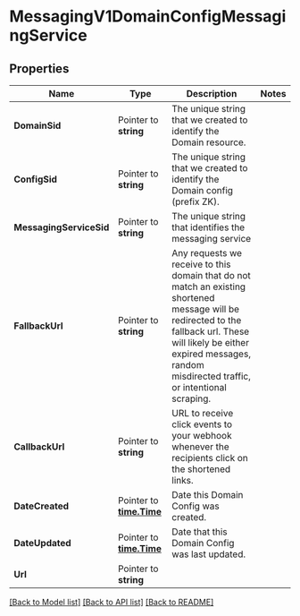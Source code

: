 # MessagingV1DomainConfigMessagingService

## Properties

Name | Type | Description | Notes
------------ | ------------- | ------------- | -------------
**DomainSid** | Pointer to **string** | The unique string that we created to identify the Domain resource. |
**ConfigSid** | Pointer to **string** | The unique string that we created to identify the Domain config (prefix ZK). |
**MessagingServiceSid** | Pointer to **string** | The unique string that identifies the messaging service |
**FallbackUrl** | Pointer to **string** | Any requests we receive to this domain that do not match an existing shortened message will be redirected to the fallback url. These will likely be either expired messages, random misdirected traffic, or intentional scraping. |
**CallbackUrl** | Pointer to **string** | URL to receive click events to your webhook whenever the recipients click on the shortened links. |
**DateCreated** | Pointer to [**time.Time**](time.Time.md) | Date this Domain Config was created. |
**DateUpdated** | Pointer to [**time.Time**](time.Time.md) | Date that this Domain Config was last updated. |
**Url** | Pointer to **string** |  |

[[Back to Model list]](../README.md#documentation-for-models) [[Back to API list]](../README.md#documentation-for-api-endpoints) [[Back to README]](../README.md)


